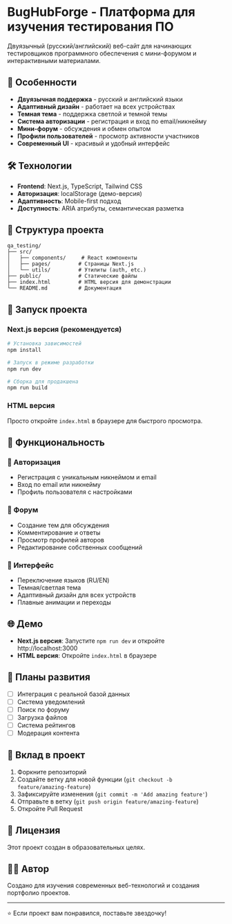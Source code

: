 # BugHubForge - Платформа для изучения тестирования ПО

Двуязычный (русский/английский) веб-сайт для начинающих тестировщиков программного обеспечения с мини-форумом и интерактивными материалами.

## 🚀 Особенности

- **Двуязычная поддержка** - русский и английский языки
- **Адаптивный дизайн** - работает на всех устройствах
- **Темная тема** - поддержка светлой и темной темы
- **Система авторизации** - регистрация и вход по email/никнейму
- **Мини-форум** - обсуждения и обмен опытом
- **Профили пользователей** - просмотр активности участников
- **Современный UI** - красивый и удобный интерфейс

## 🛠 Технологии

- **Frontend**: Next.js, TypeScript, Tailwind CSS
- **Авторизация**: localStorage (демо-версия)
- **Адаптивность**: Mobile-first подход
- **Доступность**: ARIA атрибуты, семантическая разметка

## 📁 Структура проекта

```
qa_testing/
├── src/
│   ├── components/     # React компоненты
│   ├── pages/         # Страницы Next.js
│   └── utils/         # Утилиты (auth, etc.)
├── public/            # Статические файлы
├── index.html         # HTML версия для демонстрации
└── README.md          # Документация
```

## 🚀 Запуск проекта

### Next.js версия (рекомендуется)

```bash
# Установка зависимостей
npm install

# Запуск в режиме разработки
npm run dev

# Сборка для продакшена
npm run build
```

### HTML версия

Просто откройте `index.html` в браузере для быстрого просмотра.

## 📱 Функциональность

### 🔐 Авторизация
- Регистрация с уникальным никнеймом и email
- Вход по email или никнейму
- Профиль пользователя с настройками

### 💬 Форум
- Создание тем для обсуждения
- Комментирование и ответы
- Просмотр профилей авторов
- Редактирование собственных сообщений

### 🎨 Интерфейс
- Переключение языков (RU/EN)
- Темная/светлая тема
- Адаптивный дизайн для всех устройств
- Плавные анимации и переходы

## 🌐 Демо

- **Next.js версия**: Запустите `npm run dev` и откройте http://localhost:3000
- **HTML версия**: Откройте `index.html` в браузере

## 📝 Планы развития

- [ ] Интеграция с реальной базой данных
- [ ] Система уведомлений
- [ ] Поиск по форуму
- [ ] Загрузка файлов
- [ ] Система рейтингов
- [ ] Модерация контента

## 🤝 Вклад в проект

1. Форкните репозиторий
2. Создайте ветку для новой функции (`git checkout -b feature/amazing-feature`)
3. Зафиксируйте изменения (`git commit -m 'Add amazing feature'`)
4. Отправьте в ветку (`git push origin feature/amazing-feature`)
5. Откройте Pull Request

## 📄 Лицензия

Этот проект создан в образовательных целях.

## 👨‍💻 Автор

Создано для изучения современных веб-технологий и создания портфолио проектов.

---

⭐ Если проект вам понравился, поставьте звездочку! 